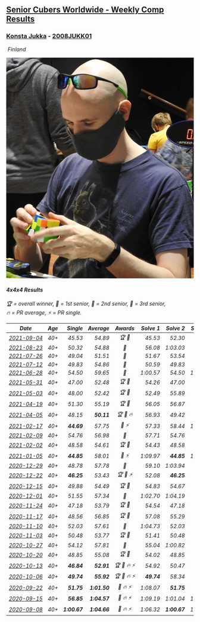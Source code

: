 <style>table {white-space: nowrap;}</style>
<link rel="stylesheet" type="text/css" href="/scw-comp/css/flags.css" />

## [Senior Cubers Worldwide - Weekly Comp Results](/scw-comp/results/)
### [Konsta Jukka](README.md) - [2008JUKK01](https://www.worldcubeassociation.org/persons/2008JUKK01?event=444)

<i class="flag flag-FI" />&nbsp;Finland

![Konsta Jukka](1598884731.jpg)

#### 4x4x4 Results

<span style="white-space: nowrap;">🏆 = overall winner</span>, <span style="white-space: nowrap;">🥇 = 1st senior</span>, <span style="white-space: nowrap;">🥈 = 2nd senior</span>, <span style="white-space: nowrap;">🥉 = 3rd senior</span>, <span style="white-space: nowrap;">🔥 = PR average</span>, <span style="white-space: nowrap;">⚡ = PR single</span>.

| Date | Age | Single | Average | Awards | Solve 1 | Solve 2 | Solve 3 | Solve 4 | Solve 5 | Video |
| :--: | :--: | --: | --: | :--: | --: | --: | --: | --: | --: | :-- |
| [2021-09-04](../../results/2021-09-04/444.md) | 40+ | 45.53 | 54.89 | 🏆 🥇 | 45.53 | 52.30 | 54.29 | 58.93 | 58.08 | [Desktop](https://www.facebook.com/events/899313470960376/permalink/908086593416397) / [Mobile](https://m.facebook.com/events/899313470960376?view=permalink&id=908086593416397) |
| [2021-08-23](../../results/2021-08-23/444.md) | 40+ | 50.32 | 54.88 | 🥇 | 56.08 | 1:03.03 | 51.75 | 50.32 | 56.80 | [Desktop](https://www.facebook.com/events/1108693076205590/permalink/1117811361960428) / [Mobile](https://m.facebook.com/events/1108693076205590?view=permalink&id=1117811361960428) |
| [2021-07-26](../../results/2021-07-26/444.md) | 40+ | 49.04 | 51.51 | 🥈 | 51.67 | 53.54 | 49.32 | 49.04 | 59.06 | [Desktop](https://www.facebook.com/events/210838191047415/permalink/221257616672139) / [Mobile](https://m.facebook.com/events/210838191047415?view=permalink&id=221257616672139) |
| [2021-07-12](../../results/2021-07-12/444.md) | 40+ | 49.83 | 54.86 | 🥇 | 50.59 | 49.83 | 57.98 | 1:02.46 | 56.02 | [Desktop](https://www.facebook.com/events/3019269651530977/permalink/3056071174517491) / [Mobile](https://m.facebook.com/events/3019269651530977?view=permalink&id=3056071174517491) |
| [2021-06-28](../../results/2021-06-28/444.md) | 40+ | 54.50 | 59.65 | 🥇 | 1:00.57 | 54.50 | 1:01.58 | 56.81 | 1:02.40 | [Desktop](https://www.facebook.com/events/248738199926629/permalink/256332152500567) / [Mobile](https://m.facebook.com/events/248738199926629?view=permalink&id=256332152500567) |
| [2021-05-31](../../results/2021-05-31/444.md) | 40+ | 47.00 | 52.48 | 🏆 🥇 | 54.26 | 47.00 | 49.86 | 53.33 | 56.13 | [Desktop](https://www.facebook.com/events/1677723082618127/permalink/1687884438268658) / [Mobile](https://m.facebook.com/events/1677723082618127?view=permalink&id=1687884438268658) |
| [2021-05-03](../../results/2021-05-03/444.md) | 40+ | 48.00 | 52.42 | 🏆 🥇 | 52.49 | 55.89 | 56.72 | 48.89 | 48.00 | [Desktop](https://www.facebook.com/events/158701836186375/permalink/166938658696026) / [Mobile](https://m.facebook.com/events/158701836186375?view=permalink&id=166938658696026) |
| [2021-04-19](../../results/2021-04-19/444.md) | 40+ | 51.30 | 55.19 | 🏆 🥇 | 56.05 | 56.87 | 51.30 | 56.52 | 53.00 | [Desktop](https://www.facebook.com/events/1009195762821458/permalink/1017253955348972) / [Mobile](https://m.facebook.com/events/1009195762821458?view=permalink&id=1017253955348972) |
| [2021-04-05](../../results/2021-04-05/444.md) | 40+ | 48.15 | **50.11** | 🏆 🥇 🔥 | 56.93 | 49.42 | 50.94 | 49.96 | 48.15 | [Desktop](https://www.facebook.com/events/2619499895016321/permalink/2629102137389430) / [Mobile](https://m.facebook.com/events/2619499895016321?view=permalink&id=2629102137389430) |
| [2021-02-17](../../results/2021-02-17/444.md) | 40+ | **44.69** | 57.75 | 🥈 ⚡ | 57.33 | 58.44 | 1:01.67 | 57.47 | **44.69** | [Desktop](https://www.facebook.com/events/1341827372862028/permalink/1345540705824028) / [Mobile](https://m.facebook.com/events/1341827372862028?view=permalink&id=1345540705824028) |
| [2021-02-09](../../results/2021-02-09/444.md) | 40+ | 54.76 | 56.98 | 🥇 | 57.71 | 54.76 | 54.89 | 1:01.12 | 58.33 | [Desktop](https://www.facebook.com/events/1072787469872680/permalink/1076883842796376) / [Mobile](https://m.facebook.com/events/1072787469872680?view=permalink&id=1076883842796376) |
| [2021-02-02](../../results/2021-02-02/444.md) | 40+ | 48.58 | 54.61 | 🏆 🥇 | 54.43 | 48.58 | 53.09 | 56.32 | 57.73 | [Desktop](https://www.facebook.com/events/419241732746821/permalink/422657882405206) / [Mobile](https://m.facebook.com/events/419241732746821?view=permalink&id=422657882405206) |
| [2021-01-05](../../results/2021-01-05/444.md) | 40+ | **44.85** | 58.01 | 🥈 ⚡ | 1:09.97 | **44.85** | 1:03.31 | 51.93 | 58.80 | [Desktop](https://www.facebook.com/events/438895340619582/permalink/442976400211476) / [Mobile](https://m.facebook.com/events/438895340619582?view=permalink&id=442976400211476) |
| [2020-12-29](../../results/2020-12-29/444.md) | 40+ | 48.78 | 57.78 | 🥈 | 59.10 | 1:03.94 | 58.93 | 55.30 | 48.78 | [Desktop](https://www.facebook.com/events/1086076581855919/permalink/1090287624768148) / [Mobile](https://m.facebook.com/events/1086076581855919?view=permalink&id=1090287624768148) |
| [2020-12-22](../../results/2020-12-22/444.md) | 40+ | **46.25** | 53.43 | 🏆 🥇 ⚡ | 52.08 | **46.25** | 56.99 | 51.22 | 58.60 | [Desktop](https://www.facebook.com/events/202563571576862/permalink/207720074394545) / [Mobile](https://m.facebook.com/events/202563571576862?view=permalink&id=207720074394545) |
| [2020-12-15](../../results/2020-12-15/444.md) | 40+ | 49.88 | 54.49 | 🏆 🥇 | 54.83 | 54.67 | 57.28 | 53.98 | 49.88 | [Desktop](https://www.facebook.com/events/380879093195746/permalink/384509632832692) / [Mobile](https://m.facebook.com/events/380879093195746?view=permalink&id=384509632832692) |
| [2020-12-01](../../results/2020-12-01/444.md) | 40+ | 51.55 | 57.34 | 🥈 | 1:02.70 | 1:04.19 | 52.97 | 56.36 | 51.55 | [Desktop](https://www.facebook.com/events/1067911153659963/permalink/1073161513134927) / [Mobile](https://m.facebook.com/events/1067911153659963?view=permalink&id=1073161513134927) |
| [2020-11-24](../../results/2020-11-24/444.md) | 40+ | 47.18 | 53.79 | 🏆 🥇 | 54.54 | 47.18 | 51.84 | 57.74 | 55.00 | [Desktop](https://www.facebook.com/events/383885642947563/permalink/388664202469707) / [Mobile](https://m.facebook.com/events/383885642947563?view=permalink&id=388664202469707) |
| [2020-11-17](../../results/2020-11-17/444.md) | 40+ | 48.56 | 56.85 | 🏆 🥇 | 57.08 | 55.29 | 58.18 | 1:09.89 | 48.56 | [Desktop](https://www.facebook.com/events/385577379164063/permalink/390212318700569) / [Mobile](https://m.facebook.com/events/385577379164063?view=permalink&id=390212318700569) |
| [2020-11-10](../../results/2020-11-10/444.md) | 40+ | 52.03 | 57.61 | 🥈 | 1:04.73 | 52.03 | 55.41 | 58.54 | 58.89 | [Desktop](https://www.facebook.com/events/2956286364603224/permalink/2963411703890690) / [Mobile](https://m.facebook.com/events/2956286364603224?view=permalink&id=2963411703890690) |
| [2020-11-03](../../results/2020-11-03/444.md) | 40+ | 50.48 | 53.77 | 🏆 🥇 | 51.41 | 50.48 | 53.00 | 56.89 | 1:03.08 | [Desktop](https://www.facebook.com/events/391709741873523/permalink/396414048069759) / [Mobile](https://m.facebook.com/events/391709741873523?view=permalink&id=396414048069759) |
| [2020-10-27](../../results/2020-10-27/444.md) | 40+ | 54.12 | 57.81 | 🥈 | 55.04 | 1:00.82 | 54.12 | 1:03.92 | 57.57 | [Desktop](https://www.facebook.com/events/1621959871298390/permalink/1627558144071896) / [Mobile](https://m.facebook.com/events/1621959871298390?view=permalink&id=1627558144071896) |
| [2020-10-20](../../results/2020-10-20/444.md) | 40+ | 48.85 | 55.08 | 🏆 🥇 | 54.02 | 48.85 | 54.10 | 1:02.38 | 57.13 | [Desktop](https://www.facebook.com/events/758279974902955/permalink/762014484529504) / [Mobile](https://m.facebook.com/events/758279974902955?view=permalink&id=762014484529504) |
| [2020-10-13](../../results/2020-10-13/444.md) | 40+ | **46.84** | **52.91** | 🏆 🥇 🔥 ⚡ | 54.92 | 50.47 | 56.30 | 53.35 | **46.84** | [Desktop](https://www.facebook.com/events/746942356162446/permalink/750804849109530) / [Mobile](https://m.facebook.com/events/746942356162446?view=permalink&id=750804849109530) |
| [2020-10-06](../../results/2020-10-06/444.md) | 40+ | **49.74** | **55.92** | 🏆 🥇 🔥 ⚡ | **49.74** | 58.34 | 51.57 | 57.85 | 1:00.72 | [Desktop](https://www.facebook.com/events/2766581680255939/permalink/2770166189897488) / [Mobile](https://m.facebook.com/events/2766581680255939?view=permalink&id=2770166189897488) |
| [2020-09-22](../../results/2020-09-22/444.md) | 40+ | **51.75** | **1:01.50** | 🥈 🔥 ⚡ | 1:08.07 | **51.75** | 58.28 | 1:00.14 | 1:06.07 | [Desktop](https://www.facebook.com/events/342541897161786/permalink/345657720183537) / [Mobile](https://m.facebook.com/events/342541897161786?view=permalink&id=345657720183537) |
| [2020-09-15](../../results/2020-09-15/444.md) | 40+ | **56.85** | **1:04.57** | 🥉 🔥 ⚡ | 1:09.19 | 1:01.04 | 1:04.51 | 1:08.16 | **56.85** | [Desktop](https://www.facebook.com/events/655903882008117/permalink/660708578194314) / [Mobile](https://m.facebook.com/events/655903882008117?view=permalink&id=660708578194314) |
| [2020-09-08](../../results/2020-09-08/444.md) | 40+ | **1:00.67** | **1:04.66** | 🥉 🔥 ⚡ | 1:06.32 | **1:00.67** | 1:01.58 | 1:08.70 | 1:06.08 | [Desktop](https://www.facebook.com/events/342884623427933/permalink/345566423159753) / [Mobile](https://m.facebook.com/events/342884623427933?view=permalink&id=345566423159753) |


<!-- Global site tag (gtag.js) - Google Analytics -->
<script async src="https://www.googletagmanager.com/gtag/js?id=UA-86348435-3"></script>
<script>window.dataLayer = window.dataLayer || []; function gtag() {dataLayer.push(arguments);} gtag('js', new Date()); gtag('config', 'UA-86348435-3');</script>
